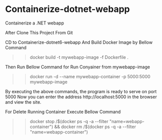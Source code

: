 # Containerize-dotnet-webapp
Containerize a .NET webapp


After Clone This Project From Git

CD to Containerize-dotnet6-webapp And Build Docker Image by Bellow Command

>> docker build -t mywebapp-image -f Dockerfile .

Then Run Bellow Command for Run Conyainer from mywebapp-image

>> docker run -d --name mywebapp-container -p 5000:5000 mywebapp-image

By executing the above commands, the program is ready to serve on port 5000
Now you can enter the address http://localhost:5000 in the browser and view the site.

For Delete Running Container Execute Bellow Command

>> docker stop /\$(docker ps -q -a --filter "name=webapp-container") && docker rm /\$(docker ps -q -a --filter "name=webapp-container")
 
